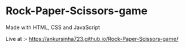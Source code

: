 # Rock-Paper-Scissors-game
Made with HTML, CSS and JavaScript

Live at :- https://ankursinha723.github.io/Rock-Paper-Scissors-game/
